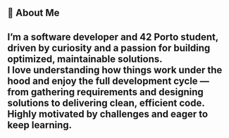 ## 👋 About Me

I’m a **software developer** and **42 Porto student**, driven by curiosity and a passion for building optimized, maintainable solutions.  
I love understanding how things work under the hood and enjoy the full development cycle — from gathering requirements and designing solutions to delivering clean, efficient code.
Highly motivated by challenges and eager to keep learning.
---

